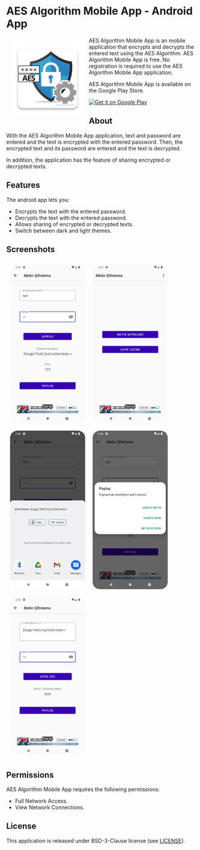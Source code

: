 # AES Algorithm Mobile App - Android App

<img src="/readme/ic_logo.png" align="left"
width="200" hspace="10" vspace="10">

AES Algorithm Mobile App is an mobile application that encrypts and decrypts the entered text using the AES Algorithm.
AES Algorithm Mobile App is free.
No registration is required to use the AES Algorithm Mobile App application.

AES Algorithm Mobile App is available on the Google Play Store.

<p align="left">
<a href="https://play.google.com/store/apps/details?id=com.mahmutalperenunal.aesalgorithmapp">
    <img alt="Get it on Google Play"
        height="80"
        src="https://play.google.com/intl/en_us/badges/images/generic/en_badge_web_generic.png" />
</a>  

## About

With the AES Algorithm Mobile App application, text and password are entered and the text is encrypted with the entered password. Then, the encrypted text and its password are entered and the text is decrypted.

In addition, the application has the feature of sharing encrypted or decrypted texts.

## Features

The android app lets you:
- Encrypts the text with the entered password.
- Decrypts the text with the entered password.
- Allows sharing of encrypted or decrypted texts.
- Switch between dark and light themes.

## Screenshots

[<img src="/readme/Screenshot_20221221_144426.png" align="center"
width="200"
    hspace="10" vspace="10">](/readme/Screenshot_20221221_144426.png)
[<img src="/readme/Screenshot_20221221_144454.png" align="left"
width="200"
    hspace="10" vspace="10">](/readme/Screenshot_20221221_144454.png)
[<img src="/readme/Screenshot_20221221_144506.png" align="center"
width="200"
    hspace="10" vspace="10">](/readme/Screenshot_20221221_144506.png)
[<img src="/readme/Screenshot_20221221_144525.png" align="left"
width="200"
    hspace="10" vspace="10">](/readme/Screenshot_20221221_144525.png)
[<img src="/readme/Screenshot_20221221_145529.png" align="center"
width="200"
    hspace="10" vspace="10">](/readme/Screenshot_20221221_145529.png)

## Permissions

AES Algorithm Mobile App requires the following permissions:
- Full Network Access.
- View Network Connections.

## License

This application is released under BSD-3-Clause license (see [LICENSE](LICENSE)).
